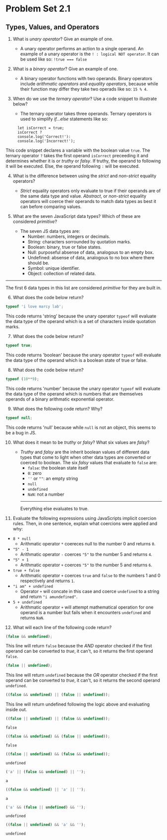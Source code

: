 # Problem Set 2.1
## Types, Values, and Operators

1. What is _unary operator_? Give an example of one.
    - A unary operator performs an action to a single operand. An example of a unary operator is the `! : logical NOT operator`. It can be used like so: `!true === false`

2. What is a _binary operator_? Give an example of one.
    - A binary operator functions with two operands. Binary operators include *arithmatic operators* and *equality operators*, because while their function may differ they take two operads like so: `15 % 4`.

3. When do we use the _ternary operator_? Use a code snippet to illustrate below?
    - The ternary operator takes three operands. Ternary operators is used to simplify *if...else* statements like so:
    ```
      let isCorrect = true;
      isCorrect ?
      console.log('Correct!'):
      console.log('Incorrect!');
    ```
This code snippet declares a variable with the boolean value `true`. The ternary operator `?` takes the first operand `isCorrect` preceeding it and determines whether it is or *truthy* or *falsy*. If truthy, the operand to following it will be executed. Else, the operand following `:` will be executed.

4. What is the difference between using the _strict_ and _non-strict_ equality operators?
    - *Strict* equality operators only evaluate to true if their operands are of the same data type and value. *Abstract*, or *non-strict* equality operators will coerce their operands to match data types as best it can before comparing values.

5. What are the seven JavaScript data types? Which of these are considered _primitive_?
    - The seven JS data types are:
      - Number: numbers, integers or decimals.
      - String: characters sorrounded by quotation marks.
      - Boolean: binary, true or false states.
      - Null: purposeful absense of data, analogous to an empty box.
      - Undefined: absense of data, analogous to no box where there should be.
      - Symbol: unique identifier.
      - Object: collection of related data.
  ---
  The first 6 data types in this list are considered *primitive* for they are built in.

6. What does the code below return?
  ```javascript
  typeof 'i love marcy lab';
  ```
  This code returns 'string' because the unary operator `typeof` will evaluate the data type of the operand which is a set of characters inside quotation marks.

7. What does the code below return?
  ```javascript
  typeof true;
  ```
  This code returns 'boolean' because the unary operator `typeof` will evaluate the data type of the operand which is a boolean state of true or false.

8. What does the code below return?
  ```javascript
  typeof (10**9);
  ```
  This code returns 'number' because the unary operator `typeof` will evaluate the data type of the operand which is numbers that are themselves operands of a binary arithmatic exponential operator.

9. What does the following code return? Why?
  ```javascript
  typeof null;
  ```
This code returns 'null' because while `null` is not an object, this seems to be a bug in JS.

10. What does it mean to be _truthy_ or _falsy_? What six values are _falsy_?
    - *Truthy* and *falsy* are the inherit boolean values of different data types that come to light when other data types are converted or coerced to boolean. The six  *falsy* values that evaluate to `false` are:
      - `false`: the boolean state itself
      - `0`: zero
      - `''` or `""`: an empty string
      - `null`
      - `undefined`
      - `NaN`: not a number
      ---
      Everything else evaluates to true.

11. Evaluate the following expressions using JavaScripts implicit coercion rules. Then, in one sentence, explain what coercions were applied and why:
  * `8 * null`
    - Arithmatic operator `*` coereces null to the number 0 and returns `0`.
  * `"5" - 1`
    - Arithmatic operator `-` coerces `"5"` to the number 5 and returns `4`.
  * `"5" + 1`
    - Arithmatic operator `+` coerces `"5"` to the number 5 and returns `6`.
  * `true + false`
    - Arithmatic operator `+` coerces `true` and `false` to the numbers 1 and 0 respectively and returns `1`.
  * `"i am" + undefined`
    - Operator `+` will concate in this case and coerce `undefined` to a string and return `"i amundefined"`.
  * `5 + undefined`
    - Arithmatic operator `+` will attempt mathematical operation for one operand is a number but fails when it encounters `undefined` and returns `NaN`.

12. What will each line of the following code return?
   ```javascript
   (false && undefined);
   ```
  This line will return `false` because the *AND* operator checked if the first operand can be converted to *true*, it can't, so it returns the first operand `false`.

   ```javascript
   (false || undefined);
   ```
  This line will return `undefined` because the *OR* operator checked if the first operand can be converted to *true*, it can't, so it returns the second operand `undefined`.

   ```javascript
   ((false && undefined) || (false || undefined));
   ```
  This line will return undefined following the logic above and evaluating inside out.

   ```javascript
   ((false || undefined) || (false && undefined));
   ```
  `false`

   ```javascript
   ((false && undefined) && (false || undefined));
   ```
  `false`

   ```javascript
   ((false || undefined) && (false && undefined));
   ```
  `undefined`
  
   ```javascript
   ('a' || (false && undefined) || '');
   ```
  `a`

   ```javascript
   ((false && undefined) || 'a' || '');
   ```
   `a`
   ```javascript
   ('a' && (false || undefined) && '');
   ```
  `undefined`
  
   ```javascript
   ((false || undefined) && 'a' && '');
   ```
  `undefined`
